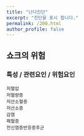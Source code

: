 ```yaml
---
title: "난다진단"
excerpt: "진단을 표시 합니다."
permalink: /200.html
author_profile: false
---
```

## 쇼크의 위험



### 특성 / 관련요인 / 위험요인

>   

    저혈압
    저혈량증
    저산소혈증
    저산소증
    감염
    패혈증
    전신염증반응증후군
